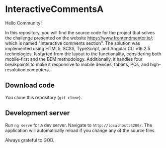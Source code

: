 # InteractiveCommentsA


Hello Community!

In this repository, you will find the source code for the project that solves the challenge presented on the website https://www.frontendmentor.io/; which is named "Interactive comments section". The solution was implemented using HTML5, SCSS, TypeScript, and Angular CLI v16.2.5 technologies. It started from the layout to the functionality, considering both mobile-first and the BEM methodology. Additionally, it handles four breakpoints to make it responsive to mobile devices, tablets, PCs, and high-resolution computers.


## Download code
You clone this repository (`git clone`).

## Development server

Run `ng serve` for a dev server. Navigate to `http://localhost:4200/`. The application will automatically reload if you change any of the source files.

Always grateful to GOD.
